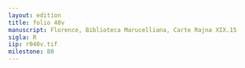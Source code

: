 ```yaml
---
layout: edition
title: folio 40v
manuscript: Florence, Biblioteca Marucelliana, Carte Rajna XIX.15
sigla: R
iip: r040v.tif
milestone: 80
---
```

